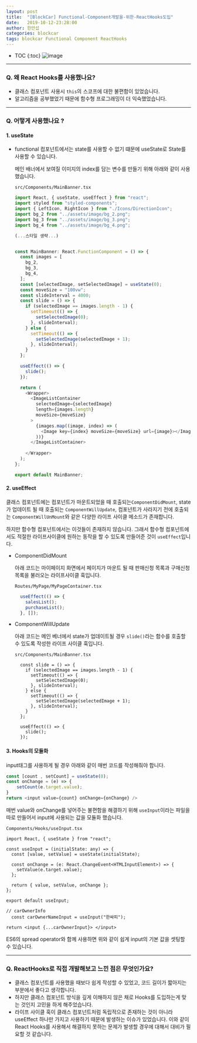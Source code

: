 ```yaml
---
layout: post
title:  "[BlockCar] Functional-Component개발을-위한-ReactHooks도입"
date:   2019-10-12-23:28:00
author: 한만섭
categories: blockcar
tags: blockcar Functional Component ReactHooks
---
```




* TOC
{:toc}
![image](https://user-images.githubusercontent.com/46010705/66696033-22709880-ed03-11e9-8f49-d27648884c22.png)

***



### Q. 왜 React Hooks를 사용했나요?

- 클래스 컴포넌트 사용시 `this`의 스코프에 대한 불편함이 있었습니다.
- 알고리즘을 공부했었기 때문에 함수형 프로그래밍이 더 익숙했었습니다. 

***



### Q. 어떻게 사용했나요 ?



#### 1. useState

- functional 컴포넌트에서는 state를 사용할 수 없기 떄문에 useState로 State를 사용할 수 있습니다.  

  메인 배너에서 보여질 이미지의 index를 담는 변수를 만들기 위해 아래와 같이 사용했습니다. 

  `src/Components/MainBanner.tsx`

  ```js
  import React, { useState, useEffect } from "react";
  import styled from "styled-components";
  import { LeftIcon, RightIcon } from "./Icons/DirectionIcon";
  import bg_2 from "../assets/image/bg_2.png";
  import bg_3 from "../assets/image/bg_3.png";
  import bg_4 from "../assets/image/bg_4.png";
  
  (...스타일 생략...)
  
  
  const MainBanner: React.FunctionComponent = () => {
    const images = [
      bg_2,
      bg_3,
      bg_4,
    ];
    const [selectedImage, setSelectedImage] = useState(0);
    const moveSize = "100vw";
    const slideInterval = 4000;
    const slide = () => {
      if (selectedImage == images.length - 1) {
        setTimeout(() => {
          setSelectedImage(0);
        }, slideInterval);
      } else {
        setTimeout(() => {
          setSelectedImage(selectedImage + 1);
        }, slideInterval);
      }
    };
  
    useEffect(() => {
      slide();
    });
  
    return (
      <Wrapper>
        <ImageListContainer
          selectedImage={selectedImage}
          length={images.length}
          moveSize={moveSize}
        >
          {images.map((image, index) => (
            <Image key={index} moveSize={moveSize} url={image}></Image>
          ))}
        </ImageListContainer>
     
      </Wrapper>
    );
  };
  
  export default MainBanner;
  
  ```



#### 2. useEffect

클래스 컴포넌트에는 컴포넌트가 마운트되었을 때 호출되는`ComponentDidMount`, state가 업데이트 될 때 호출되는 `ComponentWillUpdate`, 컴포넌트가 사라지기 전에 호출되는 `ComponentWillUnMount`와 같은 다양한 라이프 사이클 메소드가 존재합니다.  

하지만 함수형 컴포넌트에서는 이것들이 존재하지 않습니다. 그래서 함수형 컴포넌트에서도 적절한 라이프사이클에 원하는 동작을 할 수 있도록 만들어준 것이 `useEffect`입니다.  

- ComponentDidMount

  아래 코드는 마이페이지 화면에서 페이지가 마운트 될 때 판매신청 목록과 구매신청목록을 불러오는 라이프사이클 훅입니다. 

  `Routes/MyPage/MyPageContainer.tsx`

  ```js
    useEffect(() => {
      salesList();
      purchaseList();
    }, []);
  ```

  

- ComponentWillUpdate

  아래 코드는 메인 베너에서 state가  업데이트될 경우 `slide()`라는 함수를 호출할 수 있도록 작성한 라이프 사이클 훅입니다. 

  `src/Components/MainBanner.tsx`

  ```
    const slide = () => {
      if (selectedImage == images.length - 1) {
        setTimeout(() => {
          setSelectedImage(0);
        }, slideInterval);
      } else {
        setTimeout(() => {
          setSelectedImage(selectedImage + 1);
        }, slideInterval);
      }
    };
  
    useEffect(() => {
      slide();
    });
  ```



#### 3. Hooks의 모듈화 

input태그를 사용하게 될 경우 아래와 같이 매번 코드를 작성해줘야 합니다.  

```js
const [count , setCount] = useState(0);
const onChange = (e) => {
	setCount(e.target.value);
}
return <input value={count} onChange={onChange} /> 
```

매번 value와 onChange를 넣어주는 불편함을 해결하기 위해 `useInput`이라는 파일을 따로 만들어서 input에 사용되는 값을 모듈화 했습니다.  

`Components/Hooks/useInput.tsx`

```tsx
import React, { useState } from "react";

const useInput = (initialState: any) => {
  const [value, setValue] = useState(initialState);

  const onChange = (e: React.ChangeEvent<HTMLInputElement>) => {
    setValue(e.target.value);
  };

  return { value, setValue, onChange };
};

export default useInput;

```

```tsx
// carOwnerInfo
  const carOwnerNameInput = useInput("한싸피");

return <input {...carOwnerInput}> </input>
```

ES6의 spread operator와 함께 사용하면 위와 같이 쉽게 input의 기본 값을 셋팅할 수 있습니다. 



***



### Q. ReactHooks로 직접 개발해보고 느낀 점은 무엇인가요?

- 클래스 컴포넌트를 사용했을 때보다 쉽게 작성할 수 있었고, 코드 길이가 짧아지는 부분에서 좋다고 생각합니다.  
- 하지만 클래스 컴포넌트 방식을 깊게 이해하지 않은 채로 Hooks를 도입하는게 맞는 것인지 고민을 하게 해주었습니다.  
- 라이프 사이클 훅이 클래스 컴포넌트처럼 독립적으로 존재하는 것이 아니라 useEffect 하나만 가지고 사용하기 때문에 발생하는 이슈가 있었습니다. 이와 같이 React Hooks를 사용해서 해결하지 못하는 문제가 발생할 경우에 대해서 대비가 필요할 것 같습니다.  

